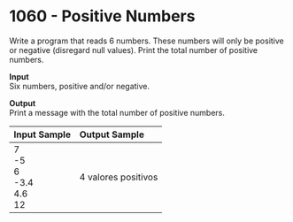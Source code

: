 # 1060 - Positive Numbers

Write a program that reads 6 numbers. These numbers will only be positive or negative (disregard null values). Print the total number of positive numbers.

**Input**<br>
Six numbers, positive and/or negative.

**Output**<br>
Print a message with the total number of positive numbers.

| Input Sample                                  | Output Sample         |
|:----------------------------------------------|:----------------------|
| 7 <br> -5 <br> 6 <br> -3.4 <br> 4.6 <br> 12   | 4 valores positivos   |